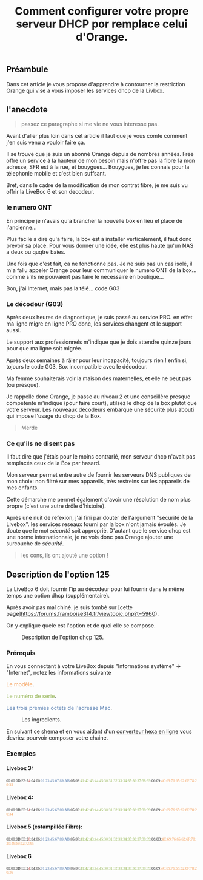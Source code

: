 ﻿---
title: "Comment configurer votre propre serveur DHCP por remplace celui d'Orange."
excerpt: ""
category: Hors-Series
classes: wide
comments: true
tags: 
  - orange
  - livebox
  - dhcp
---

## Préambule

Dans cet article je vous propose d'apprendre à contourner la restriction Orange qui vise a vous imposer les services dhcp de la Livbox.

## l'anecdote

> passez ce paragraphe si me vie ne vous interesse pas.

Avant d'aller plus loin dans cet article il faut que je vous comte comment j'en suis venu a vouloir faire ça.

Il se trouve que je suis un abonné Orange depuis de nombres années. Free offre un service à la hauteur de mon besoin mais n'offre pas la fibre 1a mon adresse, SFR est à la rue, et bouygues... Bouygues, je les connais pour la télephonie mobile et c'est bien suffsant.

Bref, dans le cadre de la modification de mon contrat fibre, je me suis vu offrir la LiveBoc 6 et son decodeur.

### le numero ONT

En principe je n'avais qu'a brancher la nouvelle box en lieu et place de l'ancienne...

Plus facile a dire qu'a faire, la box est a installer verticalement, il faut donc prevoir sa place. Pour vous donner une idée, elle est plus haute qu'un NAS a deux ou quqtre baies.

Une fois que c'est fait, ca ne fonctionne pas. Je ne suis pas un cas isolé, il m'a fallu appeler Orange pour leur communiquer le numero ONT de la box... comme s'ils ne pouvaient pas faire le necessaire en boutique...

Bon, j'ai Internet, mais pas la télé... code G03

### Le décodeur (G03)

Après deux heures de diagnostique, je suis passé au service PRO. en effet ma ligne migre en ligne PRO donc, les services changent et le support aussi.

Le support aux professionnels m'indique que je dois attendre quinze jours pour que ma ligne soit migrée. 

Après deux semaines à râler pour leur incapacité, toujours rien ! enfin si,  tojours le code G03, Box incompatible avec le décodeur.

Ma femme souhaiterais voir la maison des maternelles, et elle ne peut pas (ou presque).

Je rappelle donc Orange, je passe au niveau 2 et une conseillère presque compétente m'indique (pour faire court), utilsez le dhcp de la box plutot que votre serveur. Les nouveaux décodeurs embarque une sécurité plus abouti qui impose l'usage du dhcp de la Box.

> Merde

### Ce qu'ils ne disent pas

Il faut dire que j'étais pour le moins contrarié, mon serveur dhcp n'avait pas remplacés ceux de la Box par hasard.

Mon serveur permet entre autre de fournir les serveurs DNS publiques de mon choix: non filtré sur mes appareils, très restreins sur les appareils de mes enfants.

Cette démarche me permet également d'avoir une résolution de nom plus propre (c'est une autre drôle d'histoire).

Après une nuit de refexion, j'ai fini par douter de l'argument "sécurité de la Livebox". les services reseaux fourni par la box n'ont jamais évoulés. Je doute que le mot _sécurité_ soit approprié. D'autant que le service dhcp est une norme internationnale, je ne vois donc pas Orange ajouter une surcouche de _sécurité_.

> les cons, ils ont ajouté une option !



## Description de l'option 125

La LiveBox 6 doit fournir l'ip au décodeur pour lui fournir dans le même temps une option dhcp (supplémentaire).

Après avoir pas mal chiné. je suis tombé sur [cette page]https://forums.framboise314.fr/viewtopic.php?t=5960).

On y explique quele est l'option et de quoi elle se compose.

<figure style="width: 640px" class="align-center">
  <img src="{{ site.url }}{{ site.baseurl }}/assets/images/2024-02-13_21h17_04.webp" alt="">
  <figcaption>Description de l'option dhcp 125.</figcaption>
</figure> 

### Prérequis

En vous connectant à votre LiveBox depuis "Informations système" → "Internet", notez les informations suivante


<span style="color: #F59D56">Le modèle</span>.

<span style="color: #96B656">Le numéro de série</span>.

<span style="color: #527AAE">Les trois premies octets de l'adresse Mac</span>.

<figure style="width: 640px" class="align-center">
  <img src="{{ site.url }}{{ site.baseurl }}/assets/images/2024-02-14_2</span>2h51_27.webp" alt="">
  <figcaption>Les ingredients.</figcaption>
</figure> 

En suivant ce shema et en vous aidant d'un [converteur hexa en ligne](https://string-functions.com/string-hex.aspx) vous devriez pourvoir composer votre chaine.

### Exemples

#### Livebox 3:

<span style="font-family:consolas; font-size:0.7em;">00:00:0D:E9:2<span style="color: #BA4642">4</span>:04:06:<span style="color: #527AAE">01:23:45:67:89:AB</span>:05:0F<span style="color: #96B656">:41:42:43:44:45:30:31:32:33:34:35:36:37:38:39</span>:06:09:<span style="color: #F59D56">4C:69:76:65:62:6F:78:20:33</span></span>

#### Livebox 4:

<span style="font-family:consolas; font-size:0.7em;">00:00:0D:E9:2<span style="color: #BA4642">4</span>:04:06:<span style="color: #527AAE">01:23:45:67:89:AB</span>:05:0F<span style="color: #96B656">:41:42:43:44:45:30:31:32:33:34:35:36:37:38:39</span>:06:09:<span style="color: #F59D56">4C:69:76:65:62:6F:78:20:34</span></span>

#### Livebox 5 (estampillée Fibre):

<span style="font-family:consolas; font-size:0.7em;">00:00:0D:E9:2<span style="color: #BA4642">8</span>:04:06:<span style="color: #527AAE">01:23:45:67:89:AB</span>:05:0F:<span style="color: #96B656">41:42:43:44:45:30:31:32:33:34:35:36:37:38:39</span>:06:0D:<span style="color: #F59D56">4C:69:76:65:62:6F:78:20:46:69:62:72:65</span></span>

#### Livebox 6

<span style="font-family:consolas; font-size:0.7em;">00:00:0D:E9:2<span style="color: #BA4642">4</span>:04:06:<span style="color: #527AAE">01:23:45:67:89:AB</span>:05:0F:<span style="color: #96B656">41:42:43:44:45:30:31:32:33:34:35:36:37:38:39</span>:06:09<span style="color: #F59D56">:4C:69:76:65:62:6F:78:20:36</span></span>